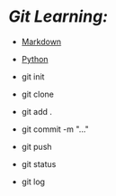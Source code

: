 # *Git Learning:*

* [Markdown](../learning_markdown/README)
* [Python](../learning_python/README.md)

* git init
* git clone
* git add .
* git commit -m "..."
* git push
* git status 
* git log
